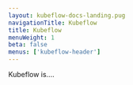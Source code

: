 ```yaml
---
layout: kubeflow-docs-landing.pug
navigationTitle: Kubeflow
title: Kubeflow
menuWeight: 1
beta: false
menus: ['kubeflow-header']
---
```


Kubeflow is.... 